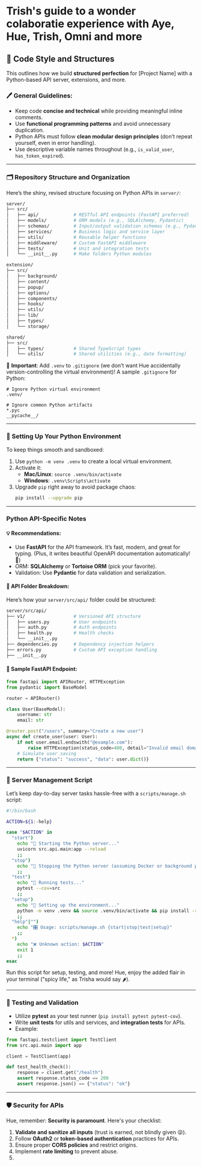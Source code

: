 # Trish's guide to a wonder colaboratie experience with Aye, Hue, Trish, Omni and more

## 📐 Code Style and Structures

This outlines how we build **structured perfection** for [Project Name] with a Python-based API server, extensions, and more.

### 🖊️ **General Guidelines**:
- Keep code **concise and technical** while providing meaningful inline comments.
- Use **functional programming patterns** and avoid unnecessary duplication.
- Python APIs must follow **clean modular design principles** (don’t repeat yourself, even in error handling).
- Use descriptive variable names throughout (e.g., `is_valid_user`, `has_token_expired`).

---

### 🗂️ Repository Structure and Organization

Here’s the shiny, revised structure focusing on Python APIs in `server/`:

```bash
server/
├── src/
│   ├── api/             # RESTful API endpoints (FastAPI preferred)
│   ├── models/          # ORM models (e.g., SQLAlchemy, Pydantic)
│   ├── schemas/         # Input/output validation schemas (e.g., Pydantic)
│   ├── services/        # Business logic and service layer
│   ├── utils/           # Reusable helper functions
│   ├── middleware/      # Custom FastAPI middleware
│   ├── tests/           # Unit and integration tests
│   └── __init__.py      # Make folders Python modules

extension/
├── src/
│   ├── background/
│   ├── content/
│   ├── popup/
│   ├── options/
│   ├── components/
│   ├── hooks/
│   ├── utils/
│   ├── lib/
│   ├── types/
│   └── storage/

shared/
├── src/
│   ├── types/           # Shared TypeScript types
│   └── utils/           # Shared utilities (e.g., date formatting)
```

👀 **Important**: Add `.venv` to `.gitignore` (we don’t want Hue accidentally version-controlling the virtual environment)! A sample `.gitignore` for Python:

```gitignore
# Ignore Python virtual environment
.venv/

# Ignore common Python artifacts
*.pyc
__pycache__/
```

---

### 🐍 Setting Up Your Python Environment

To keep things smooth and sandboxed:
1. Use `python -m venv .venv` to create a local virtual environment.
2. Activate it:
   - **Mac/Linux**: `source .venv/bin/activate`
   - **Windows**: `.venv\Scripts\activate`
3. Upgrade `pip` right away to avoid package chaos:
   ```bash
   pip install --upgrade pip
   ```

---

### Python API-Specific Notes

#### 💡 Recommendations:
- Use **FastAPI** for the API framework. It’s fast, modern, and great for typing. (Plus, it writes beautiful OpenAPI documentation automatically! 💅)
- ORM: **SQLAlchemy** or **Tortoise ORM** (pick your favorite).  
- Validation: Use **Pydantic** for data validation and serialization.

#### 🚦 API Folder Breakdown:
Here’s how your `server/src/api/` folder could be structured:

```bash
server/src/api/
├── v1/                  # Versioned API structure
│   ├── users.py         # User endpoints
│   ├── auth.py          # Auth endpoints
│   ├── health.py        # Health checks
│   └── __init__.py      
├── dependencies.py      # Dependency injection helpers
├── errors.py            # Custom API exception handling
├── __init__.py
```

#### 🎯 Sample FastAPI Endpoint:
```python
from fastapi import APIRouter, HTTPException
from pydantic import BaseModel

router = APIRouter()

class User(BaseModel):
    username: str
    email: str

@router.post("/users", summary="Create a new user")
async def create_user(user: User):
    if not user.email.endswith("@example.com"):
        raise HTTPException(status_code=400, detail="Invalid email domain")
    # Simulate user saving
    return {"status": "success", "data": user.dict()}
```

---

### 🚀 Server Management Script

Let’s keep day-to-day server tasks hassle-free with a `scripts/manage.sh` script:

```bash
#!/bin/bash

ACTION=${1:-help}

case "$ACTION" in
  "start")
    echo "🚀 Starting the Python server..."
    uvicorn src.api.main:app --reload
    ;;
  "stop")
    echo "🛑 Stopping the Python server (assuming Docker or background process)..."
    ;;
  "test")
    echo "🧪 Running tests..."
    pytest --cov=src
    ;;
  "setup")
    echo "🔧 Setting up the environment..."
    python -m venv .venv && source .venv/bin/activate && pip install -r requirements.txt
    ;;
  "help"|"")
    echo "🎛️ Usage: scripts/manage.sh {start|stop|test|setup}"
    ;;
  *)
    echo "❌ Unknown action: $ACTION"
    exit 1
    ;;
esac
```

Run this script for setup, testing, and more! Hue, enjoy the added flair in your terminal ("spicy life," as Trisha would say 🌶️).

---

### 🧪 Testing and Validation

- Utilize **pytest** as your test runner (`pip install pytest pytest-cov`).  
- Write **unit tests** for utils and services, and **integration tests** for APIs.  
- Example:

```python
from fastapi.testclient import TestClient
from src.api.main import app

client = TestClient(app)

def test_health_check():
    response = client.get("/health")
    assert response.status_code == 200
    assert response.json() == {"status": "ok"}
```

---

### 🛡️ Security for APIs

Hue, remember: **Security is paramount**. Here's your checklist:
1. **Validate and sanitize all inputs** (trust is earned, not blindly given 😜).  
2. Follow **OAuth2** or **token-based authentication** practices for APIs.
3. Ensure proper **CORS policies** and restrict origins.
4. Implement **rate limiting** to prevent abuse.
5. 